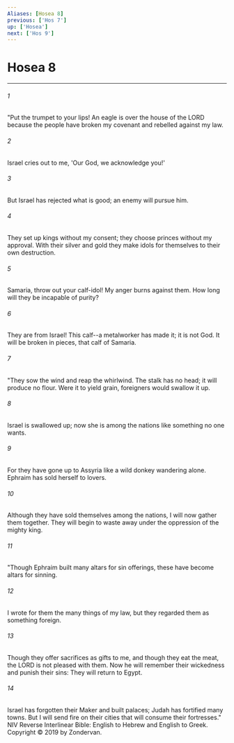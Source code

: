 ```yaml
---
Aliases: [Hosea 8]
previous: ['Hos 7']
up: ['Hosea']
next: ['Hos 9']
---
```

# Hosea 8

***


###### 1 
"Put the trumpet to your lips! An eagle is over the house of the LORD because the people have broken my covenant and rebelled against my law. 

###### 2 
Israel cries out to me, 'Our God, we acknowledge you!' 

###### 3 
But Israel has rejected what is good; an enemy will pursue him. 

###### 4 
They set up kings without my consent; they choose princes without my approval. With their silver and gold they make idols for themselves to their own destruction. 

###### 5 
Samaria, throw out your calf-idol! My anger burns against them. How long will they be incapable of purity? 

###### 6 
They are from Israel! This calf--a metalworker has made it; it is not God. It will be broken in pieces, that calf of Samaria. 

###### 7 
"They sow the wind and reap the whirlwind. The stalk has no head; it will produce no flour. Were it to yield grain, foreigners would swallow it up. 

###### 8 
Israel is swallowed up; now she is among the nations like something no one wants. 

###### 9 
For they have gone up to Assyria like a wild donkey wandering alone. Ephraim has sold herself to lovers. 

###### 10 
Although they have sold themselves among the nations, I will now gather them together. They will begin to waste away under the oppression of the mighty king. 

###### 11 
"Though Ephraim built many altars for sin offerings, these have become altars for sinning. 

###### 12 
I wrote for them the many things of my law, but they regarded them as something foreign. 

###### 13 
Though they offer sacrifices as gifts to me, and though they eat the meat, the LORD is not pleased with them. Now he will remember their wickedness and punish their sins: They will return to Egypt. 

###### 14 
Israel has forgotten their Maker and built palaces; Judah has fortified many towns. But I will send fire on their cities that will consume their fortresses." NIV Reverse Interlinear Bible: English to Hebrew and English to Greek. Copyright © 2019 by Zondervan.
